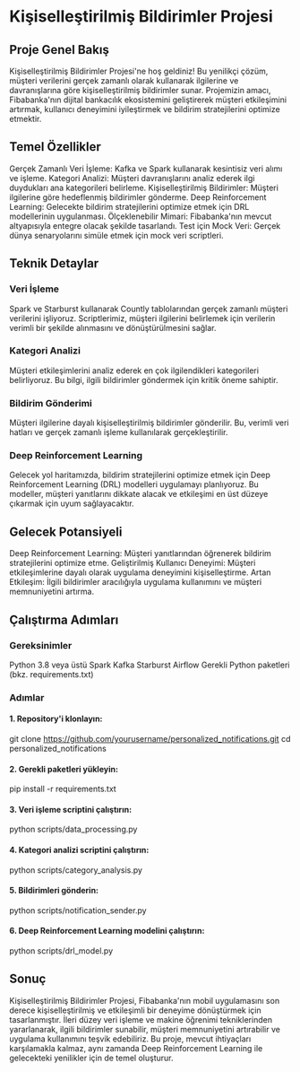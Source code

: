 # Kişiselleştirilmiş Bildirimler Projesi

## Proje Genel Bakış
Kişiselleştirilmiş Bildirimler Projesi'ne hoş geldiniz! Bu yenilikçi çözüm, müşteri verilerini gerçek zamanlı olarak kullanarak ilgilerine ve davranışlarına göre kişiselleştirilmiş bildirimler sunar. Projemizin amacı, Fibabanka'nın dijital bankacılık ekosistemini geliştirerek müşteri etkileşimini artırmak, kullanıcı deneyimini iyileştirmek ve bildirim stratejilerini optimize etmektir.

## Temel Özellikler
Gerçek Zamanlı Veri İşleme: Kafka ve Spark kullanarak kesintisiz veri alımı ve işleme.
Kategori Analizi: Müşteri davranışlarını analiz ederek ilgi duydukları ana kategorileri belirleme.
Kişiselleştirilmiş Bildirimler: Müşteri ilgilerine göre hedeflenmiş bildirimler gönderme.
Deep Reinforcement Learning: Gelecekte bildirim stratejilerini optimize etmek için DRL modellerinin uygulanması.
Ölçeklenebilir Mimari: Fibabanka'nın mevcut altyapısıyla entegre olacak şekilde tasarlandı.
Test için Mock Veri: Gerçek dünya senaryolarını simüle etmek için mock veri scriptleri.

## Teknik Detaylar
### Veri İşleme
Spark ve Starburst kullanarak Countly tablolarından gerçek zamanlı müşteri verilerini işliyoruz. Scriptlerimiz, müşteri ilgilerini belirlemek için verilerin verimli bir şekilde alınmasını ve dönüştürülmesini sağlar.
### Kategori Analizi
Müşteri etkileşimlerini analiz ederek en çok ilgilendikleri kategorileri belirliyoruz. Bu bilgi, ilgili bildirimler göndermek için kritik öneme sahiptir.

### Bildirim Gönderimi
Müşteri ilgilerine dayalı kişiselleştirilmiş bildirimler gönderilir. Bu, verimli veri hatları ve gerçek zamanlı işleme kullanılarak gerçekleştirilir.

### Deep Reinforcement Learning
Gelecek yol haritamızda, bildirim stratejilerini optimize etmek için Deep Reinforcement Learning (DRL) modelleri uygulamayı planlıyoruz. Bu modeller, müşteri yanıtlarını dikkate alacak ve etkileşimi en üst düzeye çıkarmak için uyum sağlayacaktır.

## Gelecek Potansiyeli
Deep Reinforcement Learning: Müşteri yanıtlarından öğrenerek bildirim stratejilerini optimize etme.
Geliştirilmiş Kullanıcı Deneyimi: Müşteri etkileşimlerine dayalı olarak uygulama deneyimini kişiselleştirme.
Artan Etkileşim: İlgili bildirimler aracılığıyla uygulama kullanımını ve müşteri memnuniyetini artırma.

## Çalıştırma Adımları
### Gereksinimler
Python 3.8 veya üstü
Spark
Kafka
Starburst
Airflow
Gerekli Python paketleri (bkz. requirements.txt)

### Adımlar
#### 1. Repository'i klonlayın:
git clone https://github.com/yourusername/personalized_notifications.git
cd personalized_notifications
#### 2. Gerekli paketleri yükleyin:
pip install -r requirements.txt
#### 3. Veri işleme scriptini çalıştırın:
python scripts/data_processing.py
#### 4. Kategori analizi scriptini çalıştırın:
python scripts/category_analysis.py
#### 5. Bildirimleri gönderin:
python scripts/notification_sender.py
#### 6. Deep Reinforcement Learning modelini çalıştırın:
python scripts/drl_model.py

## Sonuç
Kişiselleştirilmiş Bildirimler Projesi, Fibabanka'nın mobil uygulamasını son derece kişiselleştirilmiş ve etkileşimli bir deneyime dönüştürmek için tasarlanmıştır. İleri düzey veri işleme ve makine öğrenimi tekniklerinden yararlanarak, ilgili bildirimler sunabilir, müşteri memnuniyetini artırabilir ve uygulama kullanımını teşvik edebiliriz. Bu proje, mevcut ihtiyaçları karşılamakla kalmaz, aynı zamanda Deep Reinforcement Learning ile gelecekteki yenilikler için de temel oluşturur.